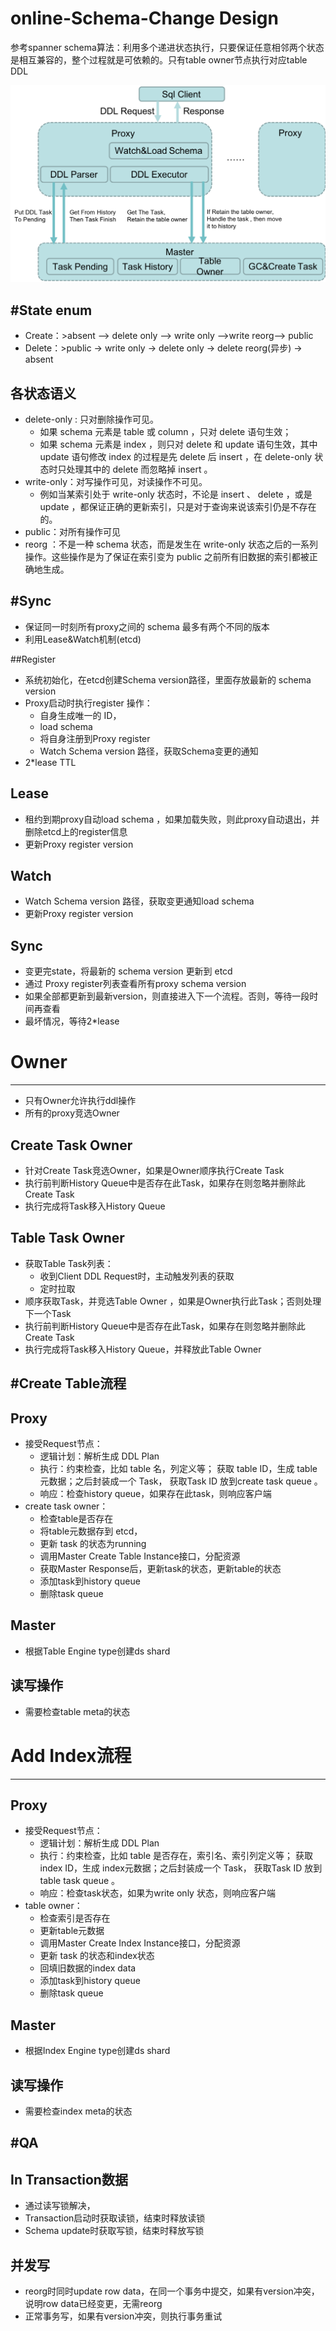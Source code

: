 # online-Schema-Change Design

参考spanner schema算法：利用多个递进状态执行，只要保证任意相邻两个状态是相互兼容的，整个过程就是可依赖的。只有table owner节点执行对应table DDL 

![ddl架构图](../images/ddl-structure.png)


#State enum
-----------------
  * Create：>absent --> delete only --> write only -->write reorg--> public
  * Delete：>public -> write only -> delete only -> delete reorg(异步) -> absent

## 各状态语义
  * delete-only : 只对删除操作可见。
    + 如果 schema 元素是 table 或 column ，只对 delete 语句生效；
    + 如果 schema 元素是 index ，则只对 delete 和 update 语句生效，其中 update 语句修改 index 的过程是先 delete 后 insert ，在 delete-only 状态时只处理其中的 delete 而忽略掉 insert 。
  * write-only：对写操作可见，对读操作不可见。
    + 例如当某索引处于 write-only 状态时，不论是 insert 、 delete ，或是 update ，都保证正确的更新索引，只是对于查询来说该索引仍是不存在的。
  * public：对所有操作可见
  * reorg ：不是一种 schema 状态，而是发生在 write-only 状态之后的一系列操作。这些操作是为了保证在索引变为 public 之前所有旧数据的索引都被正确地生成。

#Sync
-----------------
   * 保证同一时刻所有proxy之间的 schema 最多有两个不同的版本
   * 利用Lease&Watch机制(etcd)

##Register
  * 系统初始化，在etcd创建Schema version路径，里面存放最新的 schema version 
  * Proxy启动时执行register 操作：
       + 自身生成唯一的 ID，
       + load schema
       + 将自身注册到Proxy register
       + Watch Schema version 路径，获取Schema变更的通知
  * 2*lease TTL
  
## Lease
  * 租约到期proxy自动load schema ，如果加载失败，则此proxy自动退出，并删除etcd上的register信息
  * 更新Proxy register version

## Watch
  * Watch Schema version 路径，获取变更通知load schema
  * 更新Proxy register version

## Sync
  * 变更完state，将最新的 schema version 更新到 etcd
  * 通过 Proxy register列表查看所有proxy schema version 
  * 如果全部都更新到最新version，则直接进入下一个流程。否则，等待一段时间再查看
  * 最坏情况，等待2*lease 
    

# Owner
-----------------
  * 只有Owner允许执行ddl操作
  * 所有的proxy竞选Owner

## Create Task Owner
  * 针对Create Task竞选Owner，如果是Owner顺序执行Create Task
  * 执行前判断History Queue中是否存在此Task，如果存在则忽略并删除此Create Task
  * 执行完成将Task移入History Queue

## Table Task Owner
  * 获取Table Task列表：
      + 收到Client  DDL Request时，主动触发列表的获取
      + 定时拉取
  * 顺序获取Task，并竞选Table Owner ，如果是Owner执行此Task；否则处理下一个Task
  * 执行前判断History Queue中是否存在此Task，如果存在则忽略并删除此Create Task
  * 执行完成将Task移入History Queue，并释放此Table Owner

#Create Table流程
-----------------

## Proxy
  * 接受Request节点：
      + 逻辑计划：解析生成 DDL Plan 
      + 执行：约束检查，比如 table 名，列定义等； 获取 table ID，生成 table元数据；之后封装成一个 Task， 获取Task ID 放到create task queue 。
      + 响应：检查history queue，如果存在此task，则响应客户端
  * create task owner：
      + 检查table是否存在
      + 将table元数据存到 etcd，
      + 更新 task 的状态为running
      + 调用Master Create Table Instance接口，分配资源
      + 获取Master Response后，更新task的状态，更新table的状态
      + 添加task到history queue
      + 删除task queue

## Master
  * 根据Table Engine type创建ds shard

## 读写操作
  * 需要检查table meta的状态


# Add Index流程
-----------------

## Proxy
  * 接受Request节点：
      + 逻辑计划：解析生成 DDL Plan 
      + 执行：约束检查，比如 table 是否存在，索引名、索引列定义等； 获取 index ID，生成 index元数据；之后封装成一个 Task， 获取Task ID 放到table task queue 。
      + 响应：检查task状态，如果为write only 状态，则响应客户端
  * table owner：
      + 检查索引是否存在
      + 更新table元数据
      + 调用Master Create Index Instance接口，分配资源
      + 更新 task 的状态和index状态
      + 回填旧数据的index data
      + 添加task到history queue
      + 删除task queue

## Master
  * 根据Index Engine type创建ds shard

## 读写操作
  * 需要检查index meta的状态


#QA
-----------------

## In Transaction数据
  * 通过读写锁解决，
  * Transaction启动时获取读锁，结束时释放读锁
  * Schema update时获取写锁，结束时释放写锁

## 并发写
  * reorg时同时update row data，在同一个事务中提交，如果有version冲突，说明row data已经变更，无需reorg
  * 正常事务写，如果有version冲突，则执行事务重试
